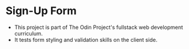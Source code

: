 # Sign-Up Form

- This project is part of The Odin Project's fullstack web development curriculum.
- It tests form styling and validation skills on the client side.